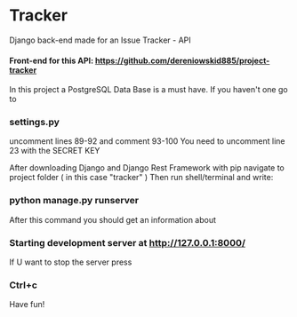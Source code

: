 # Tracker
Django back-end made for an Issue Tracker - API

#### Front-end for this API: https://github.com/dereniowskid885/project-tracker

In this project a PostgreSQL Data Base is a must have.
If you haven't one go to 
### settings.py
uncomment lines 89-92
and comment 93-100
You need to uncomment line 23 with the SECRET KEY

After downloading Django and Django Rest Framework with pip navigate to project folder ( in this case "tracker" )
Then run shell/terminal and write:

### python manage.py runserver

After this command you should get an information about 
### Starting development server at http://127.0.0.1:8000/

If U want to stop the server press
### Ctrl+c

Have fun!
